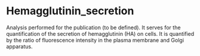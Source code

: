 # Hemagglutinin_secretion
Analysis performed for the publication (to be defined). It serves for the quantification of the secretion of hemagglutinin (HA) on cells. It is quantified by the ratio of fluorescence intensity in the plasma membrane and Golgi apparatus. 
